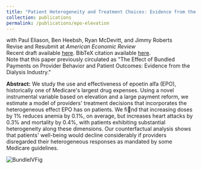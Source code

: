 ```yaml
---
title: "Patient Heterogeneity and Treatment Choices: Evidence from the Dialysis Industry"
collection: publications
permalink: /publications/epo-elevation
---
```

with Paul Eliason, Ben Heebsh, Ryan McDevitt, and Jimmy Roberts<br>
Revise and Resubmit at <em>American Economic Review</em><br>
Recent draft available [here](https://rileyleague.github.io/files/bundledpayments.pdf). BibTeX citation available [here](https://rileyleague.github.io/bibfiles/eliason2023epo.md).<br>
Note that this paper previously circulated as "The Effect of Bundled Payments on Provider Behavior and Patient Outcomes: Evidence from the Dialysis Industry."

**Abstract:** We study the use and effectiveness of epoetin alfa (EPO), historically one of Medicare's largest drug expenses. Using a novel instrumental variable based on elevation and a large payment reform, we estimate a model of providers' treatment decisions that incorporates the heterogeneous effect EPO has on patients. We find that increasing doses by 1% reduces anemia by 0.1%, on average, but increases heart attacks by 0.3% and mortality by 0.4%, with patients exhibiting substantial heterogeneity along these dimensions. Our counterfactual analysis shows that patients' well-being would decline considerably if providers disregarded their heterogeneous responses as mandated by some Medicare guidelines.

![BundleIVFig](https://rileyleague.github.io/images/wholestory_fig.png)

